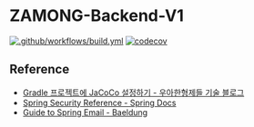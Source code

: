 # ZAMONG-Backend-V1

[![.github/workflows/build.yml](https://github.com/OGJG-ZAMONG/ZAMONG-Backend-V1/actions/workflows/build.yml/badge.svg)](https://github.com/OGJG-ZAMONG/ZAMONG-Backend-V1/actions/workflows/build.yml) [![codecov](https://codecov.io/gh/OGJG-ZAMONG/ZAMONG-Backend-V1/branch/main/graph/badge.svg?token=GPR3629N1N)](https://codecov.io/gh/OGJG-ZAMONG/ZAMONG-Backend-V1)

## Reference

* [Gradle 프로젝트에 JaCoCo 설정하기 - 우아한형제들 기술 블로그](https://techblog.woowahan.com/2661/)
* [Spring Security Reference - Spring Docs](https://docs.spring.io/spring-security/site/docs/5.3.2.RELEASE/reference/html5/#preface)
* [Guide to Spring Email - Baeldung](https://www.baeldung.com/spring-email)

